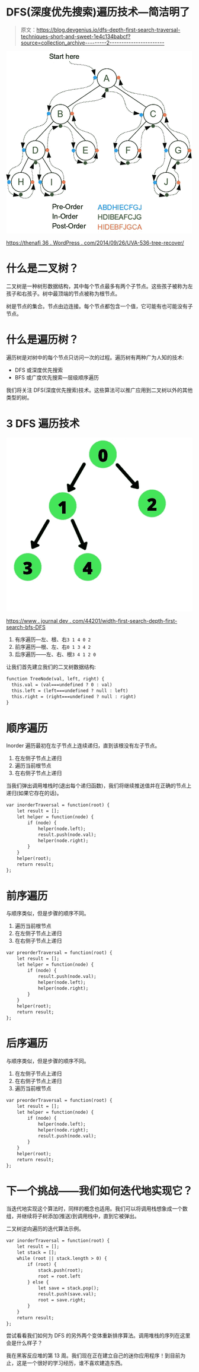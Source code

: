 # DFS(深度优先搜索)遍历技术—简洁明了

> 原文：<https://blog.devgenius.io/dfs-depth-first-search-traversal-techniques-short-and-sweet-1e4c134babcf?source=collection_archive---------2----------------------->

![](img/4f8cd19828f79ce486a0c5a0b6978067.png)

[https://thenafi 36 . WordPress . com/2014/09/26/UVA-536-tree-recover/](https://thenafi36.wordpress.com/2014/09/26/uva-536-tree-recover/)

# 什么是二叉树？

二叉树是一种树形数据结构，其中每个节点最多有两个子节点。这些孩子被称为左孩子和右孩子。树中最顶端的节点被称为根节点。

树是节点的集合。节点由边连接。每个节点都包含一个值，它可能有也可能没有子节点。

# **什么是遍历树？**

遍历树是对树中的每个节点只访问一次的过程。遍历树有两种广为人知的技术:

*   DFS 或深度优先搜索
*   BFS 或广度优先搜索—层级顺序遍历

我们将关注 DFS(深度优先搜索)技术。这些算法可以推广应用到二叉树以外的其他类型的树。

# 3 DFS 遍历技术

![](img/bfe69412e0f2f0f918e2c11e1d0e5815.png)

[https://www . journal dev . com/44201/width-first-search-depth-first-search-bfs-DFS](https://www.journaldev.com/44201/breadth-first-search-depth-first-search-bfs-dfs)

1.  有序遍历—左、根、右`3 1 4 0 2`
2.  前序遍历—根、左、右`0 1 3 4 2`
3.  后序遍历——左、右、根`3 4 1 2 0`

让我们首先建立我们的二叉树数据结构:

```
function TreeNode(val, left, right) {
  this.val = (val===undefined ? 0 : val)
  this.left = (left===undefined ? null : left)
  this.right = (right===undefined ? null : right)
}
```

# **顺序遍历**

Inorder 遍历最初在左子节点上连续递归，直到该根没有左子节点。

1.  在左侧子节点上递归
2.  遍历当前根节点
3.  在右侧子节点上递归

当我们弹出调用堆栈时(退出每个递归函数)，我们将继续推送值并在正确的节点上递归(如果它存在的话)。

```
var inorderTraversal = function(root) {
    let result = [];
    let helper = function(node) {
        if (node) {
            helper(node.left);
            result.push(node.val);
            helper(node.right);
        }
    }
    helper(root);
    return result;
};
```

# 前序遍历

与顺序类似，但是步骤的顺序不同。

1.  遍历当前根节点
2.  在左侧子节点上递归
3.  在右侧子节点上递归

```
var preorderTraversal = function(root) {
    let result = [];
    let helper = function(node) {
        if (node) {
            result.push(node.val);
            helper(node.left);
            helper(node.right);
        }
    }
    helper(root);
    return result;
};
```

# 后序遍历

与顺序类似，但是步骤的顺序不同。

1.  在左侧子节点上递归
2.  在右侧子节点上递归
3.  遍历当前根节点

```
var preorderTraversal = function(root) {
    let result = [];
    let helper = function(node) {
        if (node) {
            helper(node.left);
            helper(node.right);
            result.push(node.val);
        }
    }
    helper(root);
    return result;
};
```

# 下一个挑战——我们如何迭代地实现它？

当迭代地实现这个算法时，同样的概念也适用。我们可以将调用栈想象成一个数组，并继续将子树添加(推送)到调用栈中，直到它被弹出。

二叉树逆向遍历的迭代算法示例。

```
var inorderTraversal = function(root) {
    let result = [];
    let stack = [];
    while (root || stack.length > 0) {
        if (root) {
            stack.push(root);
            root = root.left
        } else {
            let save = stack.pop();
            result.push(save.val);
            root = save.right;            
        }        
    }
    return result;
};
```

尝试看看我们如何为 DFS 的另外两个变体重新排序算法。调用堆栈的序列在这里会是什么样子？

我在黑客反应堆的第 13 周。我们现在正在建立自己的迷你应用程序！到目前为止，这是一个很好的学习经历，谁不喜欢建造东西。